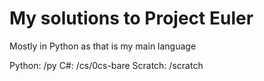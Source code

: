 # My solutions to Project Euler

Mostly in Python as that is my main language

Python: /py
C#: /cs/0cs-bare
Scratch: /scratch
